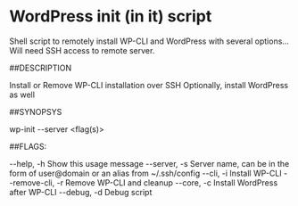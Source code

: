 # WordPress init (in it) script

Shell script to remotely install WP-CLI and WordPress with several options...
Will need SSH access to remote server.

##DESCRIPTION

Install or Remove WP-CLI installation over SSH
Optionally, install WordPress as well

##SYNOPSYS

wp-init --server <server> <flag(s)>

##FLAGS:

--help,	-h	Show this usage message
--server,	-s	Server name, can be in the form of user@domain or an alias from ~/.ssh/config
--cli,	-i	Install WP-CLI
--remove-cli,	-r	Remove WP-CLI and cleanup
--core,	-c	Install WordPress after WP-CLI
--debug,	-d	Debug script
